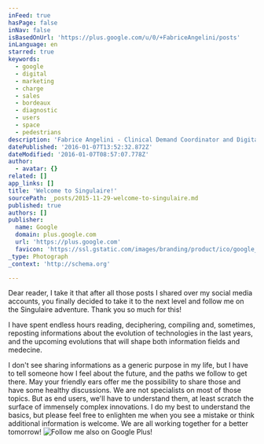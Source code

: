 ```yaml
---
inFeed: true
hasPage: false
inNav: false
isBasedOnUrl: 'https://plus.google.com/u/0/+FabriceAngelini/posts'
inLanguage: en
starred: true
keywords:
  - google
  - digital
  - marketing
  - charge
  - sales
  - bordeaux
  - diagnostic
  - users
  - space
  - pedestrians
description: 'Fabrice Angelini - Clinical Demand Coordinator and Digital Marketing Manager in a Medical Diagnostic company '
datePublished: '2016-01-07T13:52:32.872Z'
dateModified: '2016-01-07T08:57:07.778Z'
author:
  - avatar: {}
related: []
app_links: []
title: 'Welcome to Singulaire!'
sourcePath: _posts/2015-11-29-welcome-to-singulaire.md
published: true
authors: []
publisher:
  name: Google
  domain: plus.google.com
  url: 'https://plus.google.com'
  favicon: 'https://ssl.gstatic.com/images/branding/product/ico/google_plus_alldp.ico'
_type: Photograph
_context: 'http://schema.org'

---
```

Dear reader, I take it that after all those posts I shared over my social media accounts, you finally decided to take it to the next level and follow me on the Singulaire adventure. Thank you so much for this!

I have spent endless hours reading, deciphering, compiling and, sometimes, reposting informations about the evolution of technologies in the last years, and the upcoming evolutions that will shape both information fields and medecine.  

I don't see sharing informations as a generic purpose in my life, but I have to tell someone how I feel about the future, and the paths we follow to get there. May your friendly ears offer me the possibility to share those and have some healthy discussions. We are not specialists on most of those topics. But as end users, we'll have to understand them, at least scratch the surface of immensely complex innovations.  I do my best to understand the basics, but please feel free to enlighten me when you see a mistake or think additional information is welcome. We are all working together for a better tomorrow!
![Follow me also on Google Plus!](https://lh3.googleusercontent.com/NXYYnGsxtnLRI-21tLwyaxhioU483r_yh6KrW7N-hGI=s630-fcrop64=1,006f263cff8ffc1b)